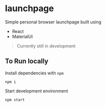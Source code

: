 # launchpage

Simple personal browser launchpage built using 
- React
- MaterialUI

> Currently still in development

## To Run locally

Install dependencies with `npm`
```
npm i
```

Start development environment
```
npm start
```

